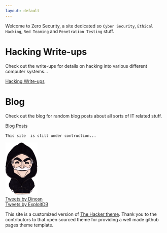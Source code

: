 ```yaml
---
layout: default
---
```


Welcome to Zero Security, a site dedicated so `Cyber Security`, `Ethical Hacking`, `Red Teaming` and `Penetration Testing` stuff.

# Hacking Write-ups

Check out the write-ups for details on hacking into various different computer systems...

[Hacking Write-ups](./writeups/main-writeups.html)

# Blog

Check out the blog for random blog posts about all sorts of IT related stuff.

[Blog Posts](./blog/main-blog.html)


```
This site  is still under contruction...
```

<img class="center_robot" alt="Mr Robot" src="/assets/images/mr_robot_0.png" width="20%" height="20%">

<!--Had to copy the rendered html output from the _site folder to get the jekyll twitter plugin to work-->

<div class="center_twitter">
<div class="jekyll-twitter-plugin"><a class="twitter-timeline" data-width="800" data-tweet-limit="2" limit=5 widget_type=grid href="https://twitter.com/Dinosn">Tweets by Dinosn</a>
<script async="" src="https://platform.twitter.com/widgets.js" charset="utf-8"></script>
</div>
<!--<div class="jekyll-twitter-plugin"><a class="twitter-timeline" data-width="800" data-tweet-limit="2" limit=5 href="https://twitter.com/CVEnew">Tweets by CVEnew</a>
<script async="" src="https://platform.twitter.com/widgets.js" charset="utf-8"></script>
</div>-->
<div class="jekyll-twitter-plugin"><a class="twitter-timeline" data-width="800" data-tweet-limit="2" limit=5 href="https://twitter.com/ExploitDB">Tweets by ExploitDB</a>
<script async="" src="https://platform.twitter.com/widgets.js" charset="utf-8"></script>
</div>
</div>

This site is a customized version of [The Hacker theme](https://github.com/pages-themes/hacker). Thank you to the contributors to that open sourced theme for providing a well made github pages theme template.
